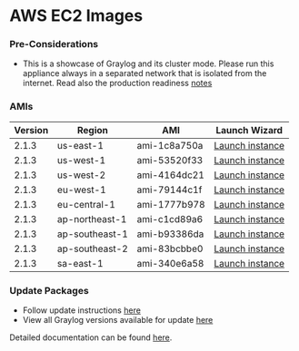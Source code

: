 AWS EC2 Images
==============

### Pre-Considerations

  * This is a showcase of Graylog and its cluster mode. Please run this appliance always in a separated network that is isolated from the internet.
    Read also the production readiness [notes](http://docs.graylog.org/en/latest/pages/installation/virtual_machine_appliances.html#production-readiness)

### AMIs

| Version | Region | AMI | Launch Wizard |
|---------|--------|-----|-------------|
| 2.1.3  | us-east-1 | ami-1c8a750a | [Launch instance](https://console.aws.amazon.com/ec2/v2/home?region=us-east-1#LaunchInstanceWizard:ami=ami-1c8a750a) |
| 2.1.3  | us-west-1 | ami-53520f33 | [Launch instance](https://console.aws.amazon.com/ec2/v2/home?region=us-west-1#LaunchInstanceWizard:ami=ami-53520f33) |
| 2.1.3  | us-west-2 | ami-4164dc21 | [Launch instance](https://console.aws.amazon.com/ec2/v2/home?region=us-west-2#LaunchInstanceWizard:ami=ami-4164dc21) |
| 2.1.3  | eu-west-1 | ami-79144c1f | [Launch instance](https://console.aws.amazon.com/ec2/v2/home?region=eu-west-1#LaunchInstanceWizard:ami=ami-79144c1f) |
| 2.1.3  | eu-central-1 | ami-1777b978 | [Launch instance](https://console.aws.amazon.com/ec2/v2/home?region=eu-central-1#LaunchInstanceWizard:ami=ami-1777b978) |
| 2.1.3  | ap-northeast-1 | ami-c1cd89a6 | [Launch instance](https://console.aws.amazon.com/ec2/v2/home?region=ap-northeast-1#LaunchInstanceWizard:ami=ami-c1cd89a6) |
| 2.1.3  | ap-southeast-1 | ami-b93386da | [Launch instance](https://console.aws.amazon.com/ec2/v2/home?region=ap-southeast-1#LaunchInstanceWizard:ami=ami-b93386da) |
| 2.1.3  | ap-southeast-2 | ami-83bcbbe0 | [Launch instance](https://console.aws.amazon.com/ec2/v2/home?region=ap-southeast-2#LaunchInstanceWizard:ami=ami-83bcbbe0) |
| 2.1.3  | sa-east-1 | ami-340e6a58 | [Launch instance](https://console.aws.amazon.com/ec2/v2/home?region=sa-east-1#LaunchInstanceWizard:ami=ami-340e6a58) |

### Update Packages

  * Follow update instructions [here](http://docs.graylog.org/en/1.2/pages/installation/graylog_ctl.html#upgrade-graylog)
  * View all Graylog versions available for update [here](https://packages.graylog2.org/appliances/ubuntu)

Detailed documentation can be found [here](http://docs.graylog.org/en/latest/pages/installation/aws.html).
